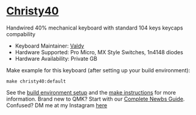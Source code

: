 # [Christy40](https://www.instagram.com/p/CN78MS-hNJM/)

Handwired 40% mechanical keyboard with standard 104 keys keycaps compability

* Keyboard Maintainer: [Valdy](https://github.com/valdiieee)
* Hardware Supported: Pro Micro, MX Style Switches, 1n4148 diodes
* Hardware Availability: Private GB

Make example for this keyboard (after setting up your build environment):

    make christy40:default

See the [build environment setup](https://docs.qmk.fm/#/getting_started_build_tools) and the [make instructions](https://docs.qmk.fm/#/getting_started_make_guide) for more information. Brand new to QMK? Start with our [Complete Newbs Guide](https://docs.qmk.fm/#/newbs).
Confused? DM me at my Instagram [here](https://www.instagram.com/valdydesu_/)

